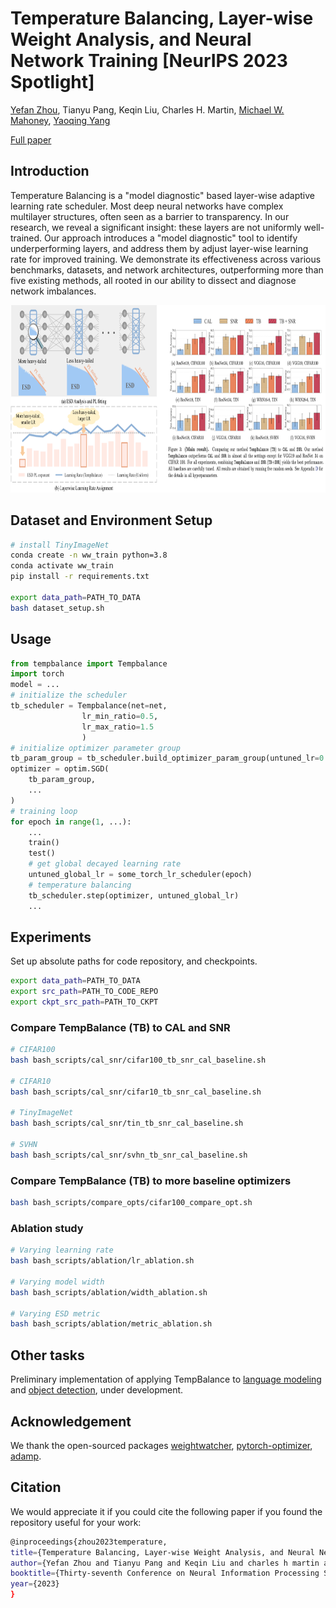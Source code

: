 # Temperature Balancing, Layer-wise Weight Analysis, and Neural Network Training [NeurIPS 2023 Spotlight]

[Yefan Zhou](https://yefanzhou.github.io/), Tianyu Pang, Keqin Liu, Charles H. Martin, [Michael W. Mahoney](https://www.stat.berkeley.edu/~mmahoney/), [Yaoqing Yang](https://sites.google.com/site/yangyaoqingcmu/)

[Full paper](https://openreview.net/forum?id=oyV9FslE3j)

## Introduction
Temperature Balancing is a "model diagnostic" based layer-wise adaptive learning rate scheduler.
Most deep neural networks have complex multilayer structures, often seen as a barrier to transparency. 
In our research, we reveal a significant insight: these layers are not uniformly well-trained. 
Our approach introduces a "model diagnostic" tool to identify underperforming layers, and address them by adjust layer-wise learning rate for improved training.
We demonstrate its effectiveness across various benchmarks, datasets, and network architectures, outperforming more than five existing methods, all rooted in our ability to dissect and diagnose network imbalances.
<!--
![Block](assert/TB_system_design_v3.png)-->
<p align="center">
<img src="assert/github_TB_system_design_v3.png" alt="Image description" width="1200" height="300">
</p>


## Dataset and Environment Setup

```bash
# install TinyImageNet
conda create -n ww_train python=3.8
conda activate ww_train
pip install -r requirements.txt

export data_path=PATH_TO_DATA
bash dataset_setup.sh
```

## Usage
```python
from tempbalance import Tempbalance
import torch
model = ...
# initialize the scheduler
tb_scheduler = Tempbalance(net=net, 
                lr_min_ratio=0.5,
                lr_max_ratio=1.5
                )
# initialize optimizer parameter group
tb_param_group = tb_scheduler.build_optimizer_param_group(untuned_lr=0.1)
optimizer = optim.SGD(
    tb_param_group,
    ...
)
# training loop
for epoch in range(1, ...):
    ...
    train()
    test()
    # get global decayed learning rate
    untuned_global_lr = some_torch_lr_scheduler(epoch)
    # temperature balancing
    tb_scheduler.step(optimizer, untuned_global_lr)
    ...
```

## Experiments 
Set up absolute paths for code repository, and checkpoints.
```bash
export data_path=PATH_TO_DATA
export src_path=PATH_TO_CODE_REPO
export ckpt_src_path=PATH_TO_CKPT
```
### Compare TempBalance (TB) to CAL and SNR
```bash
# CIFAR100
bash bash_scripts/cal_snr/cifar100_tb_snr_cal_baseline.sh

# CIFAR10
bash bash_scripts/cal_snr/cifar10_tb_snr_cal_baseline.sh

# TinyImageNet
bash bash_scripts/cal_snr/tin_tb_snr_cal_baseline.sh

# SVHN
bash bash_scripts/cal_snr/svhn_tb_snr_cal_baseline.sh
```

### Compare TempBalance (TB) to more baseline optimizers
```bash
bash bash_scripts/compare_opts/cifar100_compare_opt.sh
```

### Ablation study 
```bash
# Varying learning rate
bash bash_scripts/ablation/lr_ablation.sh

# Varying model width
bash bash_scripts/ablation/width_ablation.sh

# Varying ESD metric
bash bash_scripts/ablation/metric_ablation.sh
```


## Other tasks
Preliminary implementation of applying TempBalance to [language modeling](https://github.com/YefanZhou/TempBalance/tree/main/language_modeling) and [object detection](https://github.com/YefanZhou/TempBalance/tree/main/object_detection), under development.


## Acknowledgement

We thank the open-sourced packages [weightwatcher](https://github.com/CalculatedContent/WeightWatcher/tree/master), [pytorch-optimizer](https://github.com/jettify/pytorch-optimizer), [adamp](https://github.com/clovaai/AdamP).


## Citation
We would appreciate it if you could cite the following paper if you found the repository useful for your work:

```bash
@inproceedings{zhou2023temperature,
title={Temperature Balancing, Layer-wise Weight Analysis, and Neural Network Training},
author={Yefan Zhou and Tianyu Pang and Keqin Liu and charles h martin and Michael W. Mahoney and Yaoqing Yang},
booktitle={Thirty-seventh Conference on Neural Information Processing Systems},
year={2023}
}
```